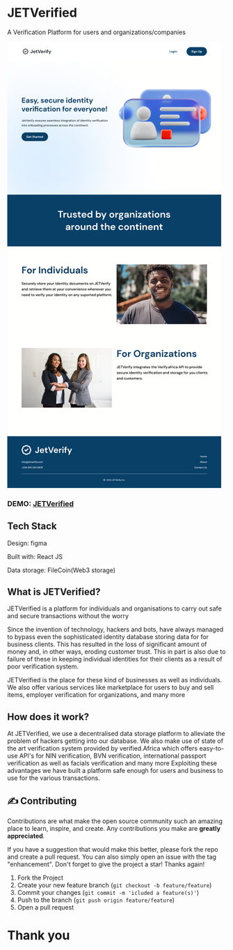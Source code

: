 # JETVerified
A Verification Platform for users and organizations/companies

<img src="./jetverify.png" alt="JETVerified" />

### DEMO: [JETVerified](https://jetverify.web.app/)

## Tech Stack
Design: figma

Built with: React JS

Data storage: FileCoin(Web3 storage)

## What is JETVerified?
JETVerified is a platform for individuals and organisations to carry out safe and secure transactions without the worry

Since the invention of technology, hackers and bots, have always managed
 to bypass even the sophisticated identity database storing data for for business clients.
This has resulted in the loss of significant amount of
 money and, in other ways, eroding customer trust. This in part is also due to failure of these in keeping individual identities
for their clients as a result of poor verification system.

JETVerified is the place for these kind of businesses as well as individuals. We also offer various services like marketplace for users to buy and sell items, employer verification for organizations, and many more

## How does it work?
At JETVerified, we use a decentralised data storage platform to alleviate the problem of hackers getting into our database.
We also make use of state of the art verification system provided by verified.Africa which offers easy-to-use API's for NIN verification, BVN verification, international passport verification as well as facials verification and many more
Exploiting these advantages we have built a platform safe enough for users and business to use for the various transactions.


<!-- CONTRIBUTING -->

## :writing_hand: Contributing

Contributions are what make the open source community such an amazing place to learn, inspire, and create. Any
contributions you make are **greatly appreciated**.

If you have a suggestion that would make this better, please fork the repo and create a pull request. You can also
simply open an issue with the tag "enhancement". Don't forget to give the project a star! Thanks again!

1. Fork the Project
2. Create your new feature branch (`git checkout -b feature/feature`)
3. Commit your changes (`git commit -m 'icluded a feature(s)'`)
4. Push to the branch (`git push origin feature/feature`)
5. Open a pull request


<!-- MARKDOWN LINKS & IMAGES -->
<!-- https://www.markdownguide.org/basic-syntax/#reference-style-links -->

#  Thank you
